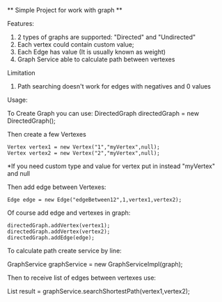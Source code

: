 ** Simple Project for work with graph **

Features:
1) 2 types of graphs are supported: "Directed" and "Undirected"
2) Each vertex could contain custom value;
3) Each Edge has value (It is usually known as weight)
4) Graph Service able to calculate path between vertexes

Limitation
1) Path searching doesn't work for edges with negatives and 0 values

Usage:

To Create Graph you can use:
    DirectedGraph directedGraph = new DirectedGraph();

Then create a few Vertexes

    Vertex vertex1 = new Vertex("1","myVertex",null);
    Vertex vertex2 = new Vertex("2","myVertex",null);

*If you need custom type and value for vertex put in instead "myVertex" and null

Then add edge between Vertexes:

    Edge edge = new Edge("edgeBetween12",1,vertex1,vertex2);


Of course add edge and vertexes in graph:

    directedGraph.addVertex(vertex1);
    directedGraph.addVertex(vertex2);
    directedGraph.addEdge(edge);


To calculate path create service by line:

   GraphService graphService = new GraphServiceImpl(graph);


Then to receive list of edges between vertexes use:

   List<Edge> result = graphService.searchShortestPath(vertex1,vertex2);


